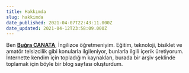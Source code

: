```yaml
---
title: Hakkımda
slug: hakkimda
date_published: 2021-04-07T22:43:11.000Z
date_updated: 2021-04-12T23:58:09.000Z
---
```


Ben **[Buğra CANATA](https://bugracanata.com.tr)**, İngilizce öğretmeniyim. Eğitim, teknoloji, bisiklet ve amatör telsizcilik gibi konularla ilgileniyor, bunlarla ilgili içerik üretiyorum. İnternette kendim için topladığım kaynakları, burada bir arşiv şeklinde toplamak için böyle bir blog sayfası oluşturdum.
